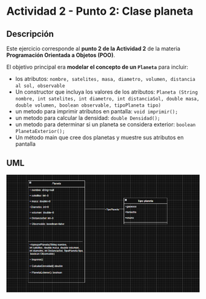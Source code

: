 # Actividad 2 - Punto 2: Clase planeta

## Descripción

Este ejercicio corresponde al **punto 2 de la Actividad 2** de la materia **Programación Orientada a Objetos (POO)**.

El objetivo principal era **modelar el concepto de un `Planeta`** para incluir:

- los atributos: `nombre, satelites, masa, diametro, volumen, distancia al sol, observable`
- Un constructor que incluya los valores de los atributos: `Planeta (String nombre, int satelites, int diametro, int distanciaSol, double masa, double volumen, boolean observable, tipoPlaneta tipo)`
- un metodo para imprimir atributos en pantalla: `void imprimir();`
- un metodo para calcular la densidad: `double Densidad();`
- un metodo para determinar si un planeta se considera exterior: `boolean PlanetaExterior();`
- Un método main que cree dos planetas y muestre sus atributos en pantalla
## UML
![Diagrama de clases](/actividad_2/punto_2/POO_A_2-Ejercicio%202.PNG)





